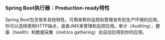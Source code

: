 ### Spring Boot执行器：Production-ready特性

Spring Boot包含很多其他特性，可用来帮你监控和管理发布到生产环境的应用。你可以选择使用HTTP端点，或者JMX来管理和监控应用。审计（Auditing），健康（health）和数据采集（metrics gathering）会自动应用到你的应用。
